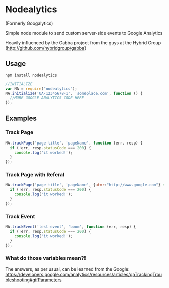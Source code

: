 # Nodealytics

(Formerly Googalytics)

Simple node module to send custom server-side events to Google Analytics

Heavily influenced by the Gabba project from the guys at the Hybrid Group (http://github.com/hybridgroup/gabba)

## Usage

`npm install nodealytics`

```javascript
//INITIALIZE
var NA = require("nodealytics");
NA.initialize('UA-12345678-1', 'someplace.com', function () {
  //MORE GOOGLE ANALYTICS CODE HERE
});
```

## Examples

### Track Page

```javascript
NA.trackPage('page title', 'pageName', function (err, resp) {
  if (!err, resp.statusCode === 200) {
    console.log('it worked!');
  }
});
```

### Track Page with Referal

```javascript
NA.trackPage('page title', 'pageName', {utmr:"http://www.google.com"} function (err, resp) {
  if (!err, resp.statusCode === 200) {
    console.log('it worked!');
  }
});
```

### Track Event

```javascript
NA.trackEvent('test event', 'boom', function (err, resp) {
  if (!err, resp.statusCode === 200) {
    console.log('it worked!');
  }
});
```


### What do those variables mean?!

The answers, as per usual, can be learned from the Google: https://developers.google.com/analytics/resources/articles/gaTrackingTroubleshooting#gifParameters

